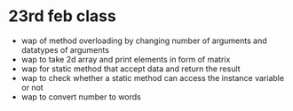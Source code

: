 # 23rd feb class

- wap of method overloading by changing number of arguments and datatypes of arguments
- wap to take 2d array and print elements in form of matrix
- wap for static method that accept data and return the result
- wap to check whether a static method can access the instance variable or not
- wap to convert number to words
